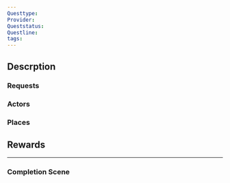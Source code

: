 ```yaml
---
Questtype: 
Provider: 
Queststatus: 
Questline: 
tags:
---
```


## Descrption

### Requests

### Actors

### Places

## Rewards

---

### Completion Scene


